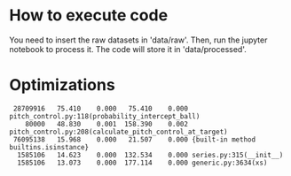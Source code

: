 # How to execute code

You need to insert the raw datasets in 'data/raw'. Then, run the jupyter notebook to process it. The code will store it in 'data/processed'.

# Optimizations

```
 28709916   75.410    0.000   75.410    0.000 pitch_control.py:118(probability_intercept_ball)
    80000   48.830    0.001  158.390    0.002 pitch_control.py:208(calculate_pitch_control_at_target)
 76095138   15.968    0.000   21.507    0.000 {built-in method builtins.isinstance}
  1585106   14.623    0.000  132.534    0.000 series.py:315(__init__)
  1585106   13.073    0.000  177.114    0.000 generic.py:3634(xs)
```
